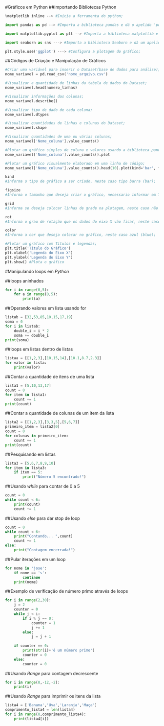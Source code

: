 #Gráficos em Python
##Importando Bibliotecas Python 

```python
%matplotlib inline --> #Inicia a ferramenta do python;

import pandas as pd --> #Importa a biblioteca pandas e dá o apelido 'pd';

import matplotlib.pyplot as plt --> #Importa a biblioteca matplotlib e dá um apelido 'plt';

import seaborn as sns ---> #Importa a biblioteca Seaborn e dá um apelido 'sns';

plt.style.use('ggplot') ---> #Configura a plotagem do gráfico;
```

##Códigos de Criação e Manipulação de Gráficos
```python
#Criar uma variável para inserir o Dataset(base de dados para análise);
nome_variavel = pd.read_csv('nome_arquivo.csv')

#Visualizar a quantidade de linhas da tabela de dados do Dataset;
nome_variavel.head(numero_linhas)

#Visualizar informações das colunas;
nome_variavel.describe()

#Visualizar tipo de dado de cada coluna;
nome_variavel.dtypes

#Visualizar quantidades de linhas e colunas do Dataset;
nome_variavel.shape

#Visualizar quantidades de uma ou várias colunas;
nome_variavel['Nome_coluna'].value_counts()

#Plotar um gráfico simples de coluna e valores usando a biblioteca pandas/matplotlib, usando o código de plotagem '.plot()';
nome_variavel['Nome_coluna'].value_counts().plot

#Plotar um gráfico visualmente elaborado em uma linha de código;
nome_variavel['Nome_coluna'].value_counts().head(10).plot(kind='bar', figsize=(11,5), grid=False, rot=0, color='blue')

kind
#Informa o tipo de gráfico a ser criado, neste caso tipo barra (bar);

figsize
#Informa o tamanho que deseja criar o gráfico, necessario informar em Tupla (0,0), entre parenteses;

grid
#Informa se deseja colocar linhas de grade na plotagem, neste caso não será adicionado, então fica False;

rot
#Informa o grau de rotação que os dados do eixo X vão ficar, neste caso será reto sem inclinação, valor 0;

color
#Informa a cor que deseja colocar no gráfico, neste caso azul (blue);

#Plotar um gráfico com Títulos e legendas;
plt.title('Título do Gráfico')
plt.xlabel('Legenda do Eixo X')
plt.ylabel('Legenda do Eixo Y')
plt.show() #Plota o gráfico
```
#Manipulando loops em *Python*

##loops aninhados
```python
for i in range(0,5):
    for a in range(0,5):
        print(a)
```
##Operando valores em lista usando for
```python
listab = [32,53,85,10,15,17,19]
soma = 0
for i in listab:
    double_i = i * 2
    soma += double_i
print(soma)
```
##loops em listas dentro de listas
```python
listaa = [[1,2,3],[10,15,14],[10.1,8.7,2.3]]
for valor in lista:
    print(valor)
```
##Contar a quantidade de itens de uma lista
```python
lista1 = [5,10,13,17]
count = 0
for item in lista1:
    count += 1  
print(count)
```
##Contar a quantidade de colunas de um item da lista
```python
lista2 = [[1,2,3],[3,3,5],[5,6,7]]
primeiro_item = lista2[0]
count = 0
for colunas in primeiro_item:
    count += 1
print(count)
```
##Pesquisando em listas
```python
lista3 = [5,6,7,8,9,10]
for item in lista3:
    if item == 5:
        print("Número 5 encontrado!")
```
##Usando *while* para contar de 0 a 5
```python
count = 0
while count < 6:
    print(count)
    count += 1
```
##Usando *else* para dar stop de loop
```python
count = 0
while count < 6:
    print("Contando... ",count)
    count += 1
else:
    print("Contagem encerrada!")
```
##Pular iterações em um loop
```python
for nome in 'jose':
    if nome == 's':
        continue
    print(nome)
```
##Exemplo de verificação de número primo através de loops
```python
for i in range(2,30):
    j = 2
    counter = 0
    while j < i:
        if i % j == 0:
            counter = 1
            j += 1
        else:
            j = j + 1
            
    if counter == 0:
        print(str(i)+'é um número primo')
        counter = 0
    else:
        counter = 0
```
##Usando *Range* para contagem decrescente
```python
for i in range(0,-12,-2):
    print(i)
```
##Usando *Range* para imprimir os itens da lista
```python
lista4 = ['Banana','Uva','Laranja','Maça']
comprimento_lista4 = len(lista4)
for i in range(0,comprimento_lista4):
    print(lista4[i])
```